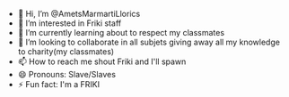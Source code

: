 - 👋 Hi, I’m @AmetsMarmartiLlorics
- 👀 I’m interested in Friki staff
- 🌱 I’m currently learning about to respect my classmates
- 💞️ I’m looking to collaborate in all subjets giving away all my knowledge to charity(my classmates)
- 📫 How to reach me shout Friki and I'll spawn
- 😄 Pronouns: Slave/Slaves
- ⚡ Fun fact: I'm a FRIKI

<!---
AmetsMarti/AmetsMarti is a ✨ special ✨ repository because its `README.md` (this file) appears on your GitHub profile.
You can click the Preview link to take a look at your changes.
--->

